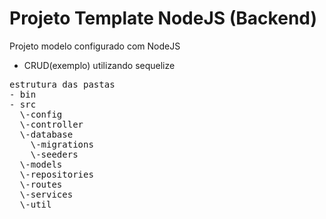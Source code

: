 # Projeto Template NodeJS (Backend)

Projeto modelo configurado com NodeJS
- CRUD(exemplo) utilizando sequelize                

<pre>
estrutura das pastas
- bin
- src
  \-config
  \-controller
  \-database
    \-migrations
    \-seeders
  \-models
  \-repositories
  \-routes
  \-services
  \-util
</pre>
